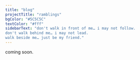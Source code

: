 ```yaml
---
title: "blog"
projectTitle: "ramblings"
bgColor: "#5C5C5C"
textColor: "#fff"
sidebarText: "don't walk in front of me… i may not follow.
don't walk behind me… i may not lead.
walk beside me… just be my friend."
---
```


coming soon.
